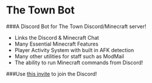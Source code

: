 # The Town Bot

###A Discord Bot for The Town Discord/Minecraft server!

- Links the Discord & Minecraft Chat
- Many Essential Minecraft Features
- Player Activity System with built in AFK detection
- Many other utilities for staff such as ModMail
- The ability to run Minecraft commands from Discord!

###Use [this invite](https://discord.gg/78jUErB) to join the Discord!
